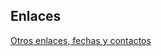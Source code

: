 
## Enlaces

[Otros enlaces, fechas y contactos](https://docs.google.com/document/d/1Uhw7jbxw9kZApHlAdzNwCsQkewyfS2yfYDlODuG0pCc/edit?tab=t.0)
